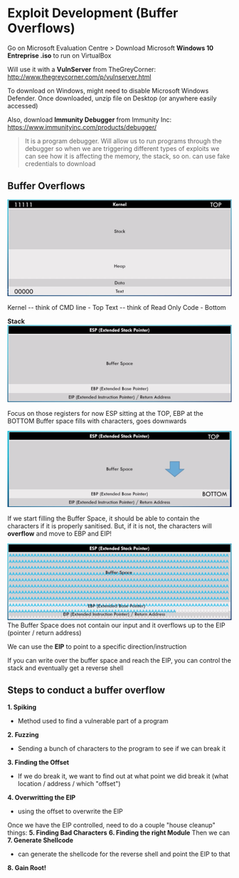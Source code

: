 # Exploit Development (Buffer Overflows)

Go on Microsoft Evaluation Centre > Download Microsoft **Windows 10 Entreprise .iso** to run on VirtualBox

Will use it with a **VulnServer** from TheGreyCorner:
http://www.thegreycorner.com/p/vulnserver.html

To download on Windows, might need to disable Microsoft Windows Defender. Once downloaded, unzip file on Desktop (or anywhere easily accessed)

Also, download **Immunity Debugger** from Immunity Inc:
https://www.immunityinc.com/products/debugger/
> It is a program debugger. Will allow us to run programs through the debugger so when we are triggering different types of exploits we can see how it is affecting the memory, the stack, so on.
> can use fake credentials to download 

## Buffer Overflows 

![](https://github.com/Cyberd0xed/practical-ethical-hacking/blob/main/resources/980b579ca2e741a58dd566835a4b02ff.png?raw=true)

Kernel -- think of CMD line - Top
Text -- think of Read Only Code - Bottom


**Stack**
![](https://github.com/Cyberd0xed/practical-ethical-hacking/blob/main/resources/cfaac5ce9f6f4c88a3b0a3ef808089ab.png?raw=true)


Focus on those registers for now
ESP sitting at the TOP, EBP at the BOTTOM
Buffer space fills with characters, goes downwards

![](https://github.com/Cyberd0xed/practical-ethical-hacking/blob/main/resources/891b5f2795114259af95181ef4cca278.png?raw=true)

If we start filling the Buffer Space, it should be able to contain the characters if it is properly sanitised.
But, if it is not, the characters will **overflow** and move to EBP and EIP!

![](https://github.com/Cyberd0xed/practical-ethical-hacking/blob/main/resources/4b19b7290bd14a8a8ff9ca30b4df4720.png?raw=true)
The Buffer Space does not contain our input and it overflows up to the EIP (pointer / return address)

We can use the **EIP** to point to a specific direction/instruction

If you can write over the buffer space and reach the EIP, you can control the stack and eventually get a reverse shell

## Steps to conduct a buffer overflow
**1. Spiking** 
- Method used to find a vulnerable part of a program

**2. Fuzzing**
- Sending a bunch of characters to the program to see if we can break it 

**3. Finding the Offset**
- If we do break it, we want to find out at what point we did break it (what location / address / which "offset")

**4. Overwritting the EIP**
- using the offset to overwrite the EIP

Once we have the EIP controlled, need to do a couple "house cleanup" things:
**5. Finding Bad Characters**
**6. Finding the right Module**
Then we can
**7. Generate Shellcode**
- can generate the shellcode for the reverse shell and point the EIP to that 

**8. Gain Root!**


